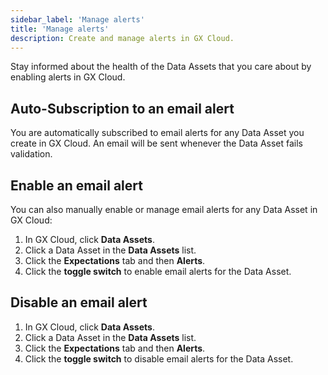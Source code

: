 ```yaml
---
sidebar_label: 'Manage alerts'
title: 'Manage alerts'
description: Create and manage alerts in GX Cloud.
---
```


Stay informed about the health of the Data Assets that you care about by enabling alerts in GX Cloud. 

## Auto-Subscription to an email alert

You are automatically subscribed to email alerts for any Data Asset you create in GX Cloud. An email will be sent whenever the Data Asset fails validation.


## Enable an email alert

You can also manually enable or manage email alerts for any Data Asset in GX Cloud:

1. In GX Cloud, click **Data Assets**.
2. Click a Data Asset in the **Data Assets** list.
3. Click the **Expectations** tab and then **Alerts**.
4. Click the **toggle switch** to enable email alerts for the Data Asset.

## Disable an email alert

1. In GX Cloud, click **Data Assets**.
2. Click a Data Asset in the **Data Assets** list.
3. Click the **Expectations** tab and then **Alerts**.
4. Click the **toggle switch** to disable email alerts for the Data Asset.